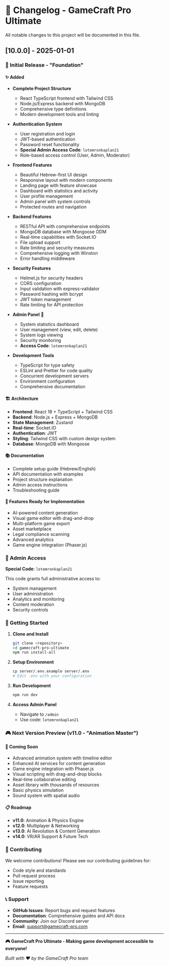 # 📝 Changelog - GameCraft Pro Ultimate

All notable changes to this project will be documented in this file.

## [10.0.0] - 2025-01-01

### 🎉 Initial Release - "Foundation"

#### ✨ Added
- **Complete Project Structure**
  - React TypeScript frontend with Tailwind CSS
  - Node.js/Express backend with MongoDB
  - Comprehensive type definitions
  - Modern development tools and linting

- **Authentication System**
  - User registration and login
  - JWT-based authentication
  - Password reset functionality
  - **Special Admin Access Code**: `lotemronkaplan21`
  - Role-based access control (User, Admin, Moderator)

- **Frontend Features**
  - Beautiful Hebrew-first UI design
  - Responsive layout with modern components
  - Landing page with feature showcase
  - Dashboard with statistics and activity
  - User profile management
  - Admin panel with system controls
  - Protected routes and navigation

- **Backend Features**
  - RESTful API with comprehensive endpoints
  - MongoDB database with Mongoose ODM
  - Real-time capabilities with Socket.IO
  - File upload support
  - Rate limiting and security measures
  - Comprehensive logging with Winston
  - Error handling middleware

- **Security Features**
  - Helmet.js for security headers
  - CORS configuration
  - Input validation with express-validator
  - Password hashing with bcrypt
  - JWT token management
  - Rate limiting for API protection

- **Admin Panel** 🔐
  - System statistics dashboard
  - User management (view, edit, delete)
  - System logs viewing
  - Security monitoring
  - **Access Code**: `lotemronkaplan21`

- **Development Tools**
  - TypeScript for type safety
  - ESLint and Prettier for code quality
  - Concurrent development servers
  - Environment configuration
  - Comprehensive documentation

#### 🏗️ Architecture
- **Frontend**: React 18 + TypeScript + Tailwind CSS
- **Backend**: Node.js + Express + MongoDB
- **State Management**: Zustand
- **Real-time**: Socket.IO
- **Authentication**: JWT
- **Styling**: Tailwind CSS with custom design system
- **Database**: MongoDB with Mongoose

#### 📚 Documentation
- Complete setup guide (Hebrew/English)
- API documentation with examples
- Project structure explanation
- Admin access instructions
- Troubleshooting guide

#### 🎯 Features Ready for Implementation
- AI-powered content generation
- Visual game editor with drag-and-drop
- Multi-platform game export
- Asset marketplace
- Legal compliance scanning
- Advanced analytics
- Game engine integration (Phaser.js)

### 🔐 Admin Access
**Special Code**: `lotemronkaplan21`

This code grants full administrative access to:
- System management
- User administration  
- Analytics and monitoring
- Content moderation
- Security controls

### 🚀 Getting Started

1. **Clone and Install**
   ```bash
   git clone <repository>
   cd gamecraft-pro-ultimate
   npm run install-all
   ```

2. **Setup Environment**
   ```bash
   cp server/.env.example server/.env
   # Edit .env with your configuration
   ```

3. **Run Development**
   ```bash
   npm run dev
   ```

4. **Access Admin Panel**
   - Navigate to `/admin`
   - Use code: `lotemronkaplan21`

### 🎮 Next Version Preview (v11.0 - "Animation Master")

#### 🔄 Coming Soon
- Advanced animation system with timeline editor
- Enhanced AI services for content generation
- Game engine integration with Phaser.js
- Visual scripting with drag-and-drop blocks
- Real-time collaborative editing
- Asset library with thousands of resources
- Basic physics simulation
- Sound system with spatial audio

#### 📋 Roadmap
- **v11.0**: Animation & Physics Engine
- **v12.0**: Multiplayer & Networking
- **v13.0**: AI Revolution & Content Generation
- **v14.0**: VR/AR Support & Future Tech

### 🤝 Contributing

We welcome contributions! Please see our contributing guidelines for:
- Code style and standards
- Pull request process
- Issue reporting
- Feature requests

### 📞 Support

- **GitHub Issues**: Report bugs and request features
- **Documentation**: Comprehensive guides and API docs
- **Community**: Join our Discord server
- **Email**: support@gamecraft-pro.com

---

**🎮 GameCraft Pro Ultimate - Making game development accessible to everyone!**

*Built with ❤️ by the GameCraft Pro team*
